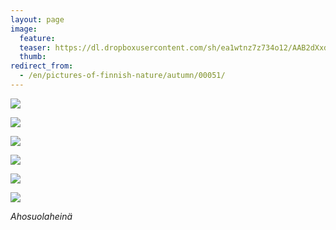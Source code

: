 ```yaml
---
layout: page
image:
  feature:
  teaser: https://dl.dropboxusercontent.com/sh/ea1wtnz7z734o12/AAB2dXxdURz-SBgUbShXJFika/luontokuvat/syksy/DSC35688-245px.jpg
  thumb:
redirect_from:
  - /en/pictures-of-finnish-nature/autumn/00051/
---
```


[![](https://dl.dropboxusercontent.com/sh/ea1wtnz7z734o12/AACo5evi9BsjyKg8jCtsbU9Wa/luontokuvat/syksy/DSC35715-800px.jpg)](https://dl.dropboxusercontent.com/sh/ea1wtnz7z734o12/AABwl_0IEp9gLGG6vG1j9Ua6a/luontokuvat/syksy/DSC35715.jpg)

[![](https://dl.dropboxusercontent.com/sh/ea1wtnz7z734o12/AADGzGJyWkwygI48bvJ0R5Zza/luontokuvat/syksy/DSC35723-800px.jpg)](https://dl.dropboxusercontent.com/sh/ea1wtnz7z734o12/AABxxS5vOGzeWhrZm-bpeJowa/luontokuvat/syksy/DSC35723.jpg)

[![](https://dl.dropboxusercontent.com/sh/ea1wtnz7z734o12/AAAEVN5-HNyL7uRV2CcPTnaXa/luontokuvat/syksy/DSC35742-800px.jpg)](https://dl.dropboxusercontent.com/sh/ea1wtnz7z734o12/AADvgXj6OiVR-F7FpS0gHIR_a/luontokuvat/syksy/DSC35742.jpg)

[![](https://dl.dropboxusercontent.com/sh/ea1wtnz7z734o12/AABVIMf94vGDjtJUCUr6kSN3a/luontokuvat/syksy/DSC35684-800px.jpg)](https://dl.dropboxusercontent.com/sh/ea1wtnz7z734o12/AACq1YYDYlE4p5vfoFac8wIba/luontokuvat/syksy/DSC35684.jpg)

[![](https://dl.dropboxusercontent.com/sh/ea1wtnz7z734o12/AABXicBsGFdN9kO537L-vAwLa/luontokuvat/syksy/DSC35680-800px.jpg)](https://dl.dropboxusercontent.com/sh/ea1wtnz7z734o12/AACFdswYFEpG0qHjNgNpvLGya/luontokuvat/syksy/DSC35680.jpg)

[![](https://dl.dropboxusercontent.com/sh/ea1wtnz7z734o12/AADa5hq9AR9FkFehsYTtb9G_a/luontokuvat/syksy/DSC35688-800px.jpg)](https://dl.dropboxusercontent.com/sh/ea1wtnz7z734o12/AABzHoBLGRBYDshJTkZ6DjsUa/luontokuvat/syksy/DSC35688.jpg)

*Ahosuolaheinä*
